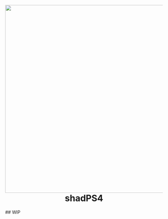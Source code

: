 <h1 align="center">
  <br>
  <a href="https://github.com/sindre-gangeskar/shadps4-mm"><img src="https://github.com/sindre-gangeskar/shadps4-mm/blob/main/.github/shadps4-alchemist.jpg" width="600"></a>
  <br>
  <b>shadPS4</b>
  <br>
</h1>
## WIP
